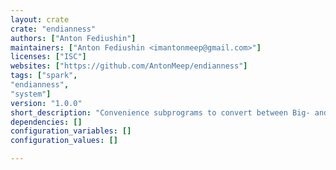 ```yaml
---
layout: crate
crate: "endianness"
authors: ["Anton Fediushin"]
maintainers: ["Anton Fediushin <imantonmeep@gmail.com>"]
licenses: ["ISC"]
websites: ["https://github.com/AntonMeep/endianness"]
tags: ["spark",
"endianness",
"system"]
version: "1.0.0"
short_description: "Convenience subprograms to convert between Big- and Little-endianness"
dependencies: []
configuration_variables: []
configuration_values: []

---
```



